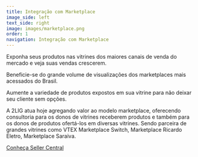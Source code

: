 ```yaml
---
title: Integração com Marketplace
image_side: left
text_side: right
image: images/marketplace.png
order: 1
navigation: Integração com Marketplace
---
```


Exponha seus produtos nas vitrines dos maiores canais de venda do mercado e veja suas vendas crescerem.

Beneficie-se do grande volume de visualizações dos marketplaces mais acessados do Brasil.

Aumente a variedade de produtos expostos em sua vitrine para não deixar seu cliente sem opções.

A 2LIG atua hoje agregando valor ao modelo marketplace, oferecendo consultoria para os donos de vitrines receberem produtos e também para os donos de produtos ofertá-los em diversas vitrines. Sendo parceira de grandes vitrines como VTEX Marketplace Switch, Marketplace Ricardo Eletro, Marketplace Saraiva.

[Conheça Seller Central](http://sellercentral.com.br)